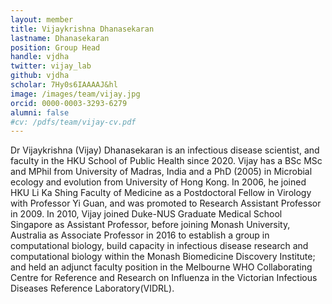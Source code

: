 ```yaml
---
layout: member
title: Vijaykrishna Dhanasekaran
lastname: Dhanasekaran
position: Group Head
handle: vjdha
twitter: vijay_lab
github: vjdha
scholar: 7Hy0s6IAAAAJ&hl
image: /images/team/vijay.jpg
orcid: 0000-0003-3293-6279
alumni: false
#cv: /pdfs/team/vijay-cv.pdf
---
```


Dr Vijaykrishna (Vijay) Dhanasekaran is an infectious disease scientist, and faculty in the HKU School of Public Health since 2020. Vijay has a BSc MSc and MPhil from University of Madras, India and a PhD (2005) in Microbial ecology and evolution from University of Hong Kong. In 2006, he joined HKU Li Ka Shing Faculty of Medicine as a Postdoctoral Fellow in Virology with Professor Yi Guan, and was promoted to Research Assistant Professor in 2009. In 2010, Vijay joined Duke-NUS Graduate Medical School Singapore as Assistant Professor, before joining Monash University, Australia as Associate Professor in 2016 to establish a group in computational biology, build capacity in infectious disease research and computational biology within the Monash Biomedicine Discovery Institute; and held an adjunct faculty position in the Melbourne WHO Collaborating Centre for Reference and Research on Influenza in the Victorian Infectious Diseases Reference Laboratory(VIDRL).
